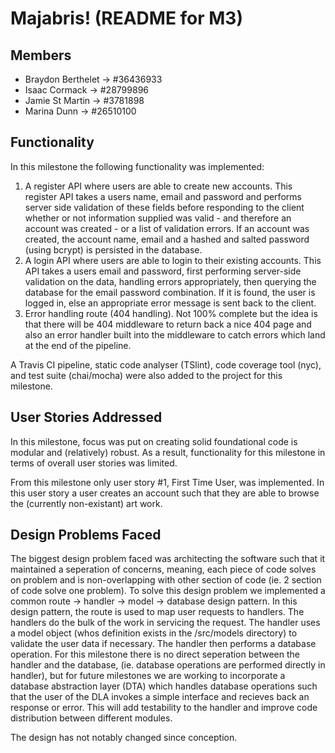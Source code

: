 # Majabris! (README for M3)

## Members
- Braydon Berthelet -> #36436933
- Isaac Cormack -> #28799896
- Jamie St Martin -> #3781898
- Marina Dunn -> #26510100

## Functionality
In this milestone the following functionality was implemented:
1. A register API where users are able to create new accounts. This register API takes a users name, email and password and performs server side validation of these fields before responding to the client whether or not information supplied was valid - and therefore an account was created - or a list of validation errors. If an account was created, the account name, email and a hashed and salted password (using bcrypt) is persisted in the database.
2. A login API where users are able to login to their existing accounts. This API takes a users email and password, first performing server-side validation on the data, handling errors appropriately, then querying the database for the email password combination. If it is found, the user is logged in, else an appropriate error message is sent back to the client.
3. Error handling route (404 handling). Not 100% complete but the idea is that there will be 404 middleware to return back a nice 404 page and also an error handler built into the middleware to catch errors which land at the end of the pipeline.

A Travis CI pipeline, static code analyser (TSlint), code coverage tool (nyc), and test suite (chai/mocha) were also added to the project for this milestone.

## User Stories Addressed
In this milestone, focus was put on creating solid foundational code is modular and (relatively) robust. As a result, functionality for this milestone in terms of overall user stories was limited.

From this milestone only user story #1, First Time User, was implemented. In this user story a user creates an account such that they are able to browse the (currently non-existant) art work.

## Design Problems Faced
The biggest design problem faced was architecting the software such that it maintained a seperation of concerns, meaning, each piece of code solves on problem and is non-overlapping with other section of code (ie. 2 section of code solve one problem). To solve this design problem we implemented a common route -> handler -> model -> database design pattern. In this design pattern, the route is used to map user requests to handlers. The handlers do the bulk of the work in servicing the request. The handler uses a model object (whos definition exists in the /src/models directory) to validate the user data if necessary. The handler then performs a database operation. For this milestone there is no direct seperation between the handler and the database, (ie. database operations are performed directly in handler), but for future milestones we are working to incorporate a database abstraction layer (DTA) which handles database operations such that the user of the DLA invokes a simple interface and recieves back an response or error. This will add testability to the handler and improve code distribution between different modules. 

The design has not notably changed since conception.
